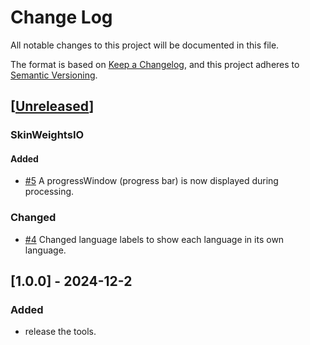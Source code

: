 # Change Log

All notable changes to this project will be documented in this file.

The format is based on [Keep a Changelog](https://keepachangelog.com/en/1.1.0/),
and this project adheres to [Semantic Versioning](https://semver.org/spec/v2.0.0.html).

## [[Unreleased]]
### SkinWeightsIO
#### Added
- [#5](https://github.com/Hum9183/MayaHumTools/pull/5) A progressWindow (progress bar) is now displayed during processing.

### Changed
- [#4](https://github.com/Hum9183/MayaHumTools/pull/4) Changed language labels to show each language in its own language.

## [1.0.0] - 2024-12-2
### Added
- release the tools.

[Unreleased]: https://github.com/Hum9183/MayaHumTools/compare/1.0.0...master
